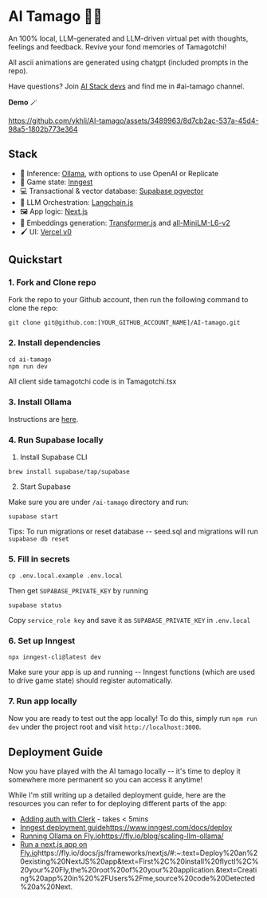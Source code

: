 # AI Tamago 🥚🐣
An 100% local, LLM-generated and LLM-driven virtual pet with thoughts, feelings and feedback. Revive your fond memories of Tamagotchi! 

All ascii animations are generated using chatgpt (included prompts in the repo). 

Have questions? Join [AI Stack devs](https://discord.gg/TsWCNVvRP5) and find me in #ai-tamago channel.

**Demo** 🪄

https://github.com/ykhli/AI-tamago/assets/3489963/8d7cb2ac-537a-45d4-98a5-1802b773e364



## Stack

- 🦙 Inference: [Ollama](https://github.com/jmorganca/ollama), with options to use OpenAI or Replicate
- 🔔 Game state: [Inngest](https://www.inngest.com/)
- 💻 Transactional & vector database: [Supabase pgvector](https://supabase.com/docs/guides/database/extensions/pgvector)
- 🧠 LLM Orchestration: [Langchain.js](https://js.langchain.com/docs/)
- 🖼️ App logic: [Next.js](https://nextjs.org/)
- 🧮 Embeddings generation: [Transformer.js](https://github.com/xenova/transformers.js) and [
all-MiniLM-L6-v2](https://huggingface.co/Xenova/all-MiniLM-L6-v2)
- 🖌️ UI: [Vercel v0](https://v0.dev/)


## Quickstart

### 1. Fork and Clone repo

Fork the repo to your Github account, then run the following command to clone the repo:

```
git clone git@github.com:[YOUR_GITHUB_ACCOUNT_NAME]/AI-tamago.git
```

### 2. Install dependencies
```
cd ai-tamago
npm run dev
```

All client side tamagotchi code is in Tamagotchi.tsx

### 3. Install Ollama
Instructions are [here](https://github.com/jmorganca/ollama#macos).

### 4. Run Supabase locally
1. Install Supabase CLI

```
brew install supabase/tap/supabase
```

2. Start Supabase

Make sure you are under `/ai-tamago` directory and run:

```
supabase start
```

Tips: To run migrations or reset database -- seed.sql and migrations will run
`supabase db reset`

### 5. Fill in secrets

```
cp .env.local.example .env.local
```

Then get `SUPABASE_PRIVATE_KEY` by running

```
supabase status
```

Copy `service_role key` and save it as `SUPABASE_PRIVATE_KEY` in `.env.local`

### 6. Set up Inngest
`npx inngest-cli@latest dev`

Make sure your app is up and running -- Inngest functions (which are used to drive game state) should register automatically. 


### 7. Run app locally

Now you are ready to test out the app locally! To do this, simply run `npm run dev` under the project root and visit `http://localhost:3000`.

## Deployment Guide

Now you have played with the AI tamago locally -- it's time to deploy it somewhere more permanent so you can access it anytime! 

While I'm still writing up a detailed deployment guide, here are the resources you can refer to for deploying different parts of the app:  

- [Adding auth with Clerk](https://clerk.com/docs/quickstarts/nextjs) - takes < 5mins
- [Inngest deployment guide](https://www.inngest.com/docs/deploy)https://www.inngest.com/docs/deploy
- [Running Ollama on Fly.io](https://fly.io/blog/scaling-llm-ollama/)https://fly.io/blog/scaling-llm-ollama/
- [Run a next.js app on Fly.io](https://fly.io/docs/js/frameworks/nextjs/#:~:text=Deploy%20an%20existing%20NextJS%20app&text=First%2C%20install%20flyctl%2C%20your%20Fly,the%20root%20of%20your%20application.&text=Creating%20app%20in%20%2FUsers%2Fme,source%20code%20Detected%20a%20Next.)https://fly.io/docs/js/frameworks/nextjs/#:~:text=Deploy%20an%20existing%20NextJS%20app&text=First%2C%20install%20flyctl%2C%20your%20Fly,the%20root%20of%20your%20application.&text=Creating%20app%20in%20%2FUsers%2Fme,source%20code%20Detected%20a%20Next.

